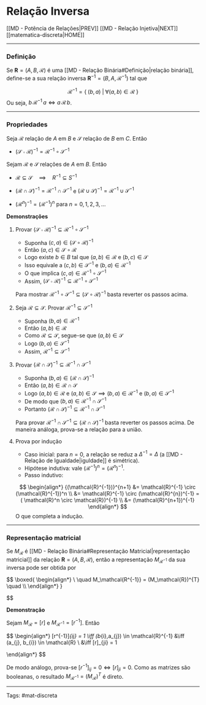 # Relação Inversa

[[MD - Potência de Relações|PREV]]	[[MD - Relação Injetiva|NEXT]]	[[matematica-discreta|HOME]]

---

### Definição

Se $\mathbf{R} = (A,B,\mathcal{R})$ é uma [[MD - Relação Binária#Definição|relação binária]], define-se a sua relação inversa $\mathbf{R}^{-1} = (B,A,\mathcal{R}^{-1})$  tal que

$$\mathcal{R}^{-1} = \{\;(b,a) \;|\; \forall (a,b) \in \mathcal{R} \;\}$$
Ou seja, $b \,\mathcal{R}^{-1} \,a \iff a \,\mathcal{R}\, b$.

---

### Propriedades

Seja $\mathcal{R}$ relação de $A$ em $B$ e $\mathcal{S}$ relação de $B$ em $C$. Então

- $(\mathcal{S \circ R})^{-1} = \mathcal{R}^{-1}\circ \mathcal{S}^{-1}$

Sejam $\mathcal{R}$ e $\mathcal{S}$ relações de $A$ em $B$. Então

- $\mathcal{R} \subseteq \mathcal{S} \quad\implies \quad R^{-1} \subseteq S^{-1}$

- $(\mathcal{R} \cap \mathcal{S})^{-1} = \mathcal{R}^{-1} \cap \mathcal{S}^{-1}$ e $(\mathcal{R} \cup \mathcal{S})^{-1} = \mathcal{R}^{-1} \cup \mathcal{S}^{-1}$

- $(\mathcal{R}^n)^{-1} = (\mathcal{R}^{-1})^n$ para $n=0,1,2,3,\dots$



**Demonstrações**

1. Provar $(\mathcal{S \circ R})^{-1} \subseteq \mathcal{R}^{-1}\circ \mathcal{S}^{-1}$
	- Suponha $(c,a) \in (\mathcal{S \circ R})^{-1}$
	- Então $(a,c) \in \mathcal{S \circ R}$
	- Logo existe $b \in B$ tal que $(a,b) \in \mathcal{R}$ e $(b,c) \in \mathcal{S}$
	- Isso equivale a $(c,b) \in \mathcal{S}^{-1}$ e $(b,a) \in \mathcal{R}^{-1}$
	- O que implica $(c,a) \in \mathcal{R}^{-1} \circ \mathcal{S}^{-1}$
	- Assim,  $(\mathcal{S \circ R})^{-1} \subseteq \mathcal{R}^{-1}\circ \mathcal{S}^{-1}$
	
	Para mostrar $\mathcal{R}^{-1}\circ \mathcal{S}^{-1} \subseteq (\mathcal{S \circ R})^{-1}$ basta reverter os passos acima.

2. Seja $\mathcal{R} \subseteq \mathcal{S}$. Provar $\mathcal{R^{-1}}\subseteq \mathcal{S}^{-1}$
	- Suponha $(b,a) \in \mathcal{R}^{-1}$
	- Então $(a,b) \in \mathcal{R}$
	- Como $\mathcal{R} \subseteq \mathcal{S}$, segue-se que $(a,b) \in \mathcal{S}$
	- Logo $(b,a) \in \mathcal{S}^{-1}$
	- Assim, $\mathcal{R^{-1}}\subseteq \mathcal{S}^{-1}$
	
3. Provar $(\mathcal{R} \cap \mathcal{S})^{-1} \subseteq \mathcal{R}^{-1} \cap \mathcal{S}^{-1}$
    - Suponha $(b,a) \in (\mathcal{R} \cap \mathcal{S})^{-1}$
	- Então $(a,b) \in \mathcal{R} \cap \mathcal{S}$
	- Logo $(a,b) \in \mathcal{R} \text{ e } (a,b) \in \mathcal{S} \implies (b,a) \in \mathcal{R}^{-1} \text{ e } (b,a) \in \mathcal{S}^{-1}$
	- De modo que $(b,a) \in \mathcal{R}^{-1} \cap \mathcal{S}^{-1}$
	- Portanto  $(\mathcal{R} \cap \mathcal{S})^{-1} \subseteq \mathcal{R}^{-1} \cap \mathcal{S}^{-1}$
   
   Para provar $\mathcal{R}^{-1} \cap \mathcal{S}^{-1} \subseteq (\mathcal{R} \cap \mathcal{S})^{-1}$ basta reverter os passos acima. De maneira análoga, prova-se a relação para a união.
 
4. Prova por indução
	- Caso inicial: para $n=0$, a relação se reduz a $\Delta^{-1} = \Delta$ (a [[MD - Relação de Igualdade|iguldade]] é simétrica).
	- Hipótese indutiva: vale $(\mathcal{R}^{-1})^n = (\mathcal{R}^n)^{-1}$.
	- Passo indutivo: 
	
	$$
	\begin{align*}
		{(\mathcal{R}^{-1})}^{n+1} 
	&= \mathcal{R}^{-1} \circ (\mathcal{R}^{-1})^n  \\
	&= \mathcal{R}^{-1} \circ (\mathcal{R}^{n})^{-1}
	= ( \mathcal{R}^n \circ \mathcal{R})^{-1} \\
	&= (\mathcal{R}^{n+1})^{-1}
	\end{align*}
  $$
  O que completa a indução.


---

### Representação matricial

Se $M_\mathcal{R}$ é [[MD - Relação Binária#Representação Matricial|representação matricial]] da relação $\mathbf{R}=(A,B,\mathcal{R})$, então a representação $M_\mathcal{R^{-1}}$ da sua inversa pode ser obtida por

$$
\boxed{
\begin{align*} \\ \quad
	M_\mathcal{R^{-1}} = (M_\mathcal{R})^{T}
\quad \\\\
\end{align*}
}

$$

**Demonstração**

Sejam $M_\mathcal{R} = [r]$ e $M_\mathcal{R^{-1}} = [r^{-1}]$. Então

$$
\begin{align*}
	[r^{-1}]_{ij} = 1 \iff (b_{i},a_{j}) \in \mathcal{R}^{-1} &\iff (a_{j}, b_{i}) \in \mathcal{R} \\
&\iff [r]_{ji} = 1

\end{align*}
$$

De modo análogo, prova-se $[r^{-1}]_{ij} = 0 \iff [r]_{ji}= 0$. Como as matrizes são booleanas, o resultado $M_\mathcal{R^{-1}} = (M_\mathcal{R})^T$ é direto.

---

Tags: #mat-discreta 